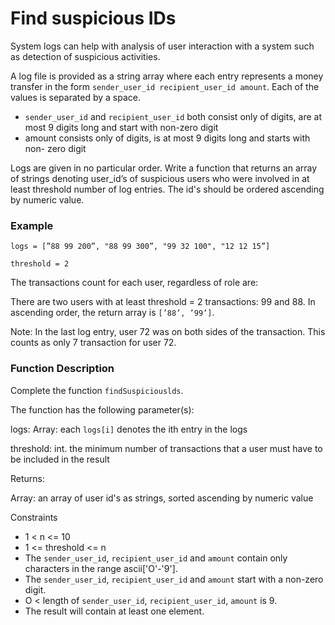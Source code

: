 # Find suspicious IDs

System logs can help with analysis of user interaction with a system such as detection of suspicious activities.

A log file is provided as a string array where each entry represents a money
transfer in the form `sender_user_id recipient_user_id amount`. Each of the values is separated by a space.

- `sender_user_id` and `recipient_user_id` both consist only of digits, are at most
  9 digits long and start with non-zero digit
- amount consists only of digits, is at most 9 digits long and starts with non-
  zero digit

Logs are given in no particular order. Write a function that returns an array of
strings denoting user_id’s of suspicious users who were involved in at least
threshold number of log entries. The id's should be ordered ascending by
numeric value.

### Example

`logs = [”88 99 200”, "88 99 300”, "99 32 100", "12 12 15”]`

`threshold = 2`

The transactions count for each user, regardless of role are:

There are two users with at least threshold = 2 transactions: 99 and 88. In
ascending order, the return array is `[’88’, ’99’]`.

Note: In the last log entry, user 72 was on both sides of the transaction. This
counts as only 7 transaction for user 72.

### Function Description

Complete the function `findSuspiciouslds`.

The function has the following parameter(s):

logs: Array<string>: each `logs[i]` denotes the ith entry in the logs

threshold: int. the minimum number of transactions that a user must have to be
included in the result

Returns:

Array<string>: an array of user id's as strings, sorted ascending by numeric value

Constraints

- 1 < n <= 10
- 1 <= threshold <= n
- The `sender_user_id`, `recipient_user_id` and `amount` contain only characters in
  the range ascii['O'-'9'].
- The `sender_user_id`, `recipient_user_id` and `amount` start with a non-zero digit.
- O < length of `sender_user_id`, `recipient_user_id`, `amount` is 9.
- The result will contain at least one element.
